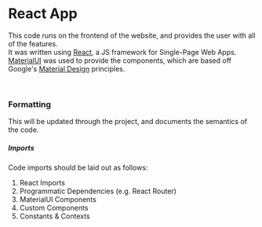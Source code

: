 # React App
This code runs on the frontend of the website, and provides the user with all of the features.<br>
It was written using [React](https://reactjs.org/), a JS framework for Single-Page Web Apps.<br>
[MaterialUI](https://material-ui.com/) was used to provide the components, which are based off Google's [Material Design](https://material.io/) principles.

<br>

### Formatting
This will be updated through the project, and documents the semantics of the code.<br>
##### Imports
Code imports should be laid out as follows:
    <ol>
        <li>React Imports
        <li>Programmatic Dependencies (e.g. React Router)
        <li>MaterialUI Components
        <li>Custom Components
        <li>Constants & Contexts
    </ol>
